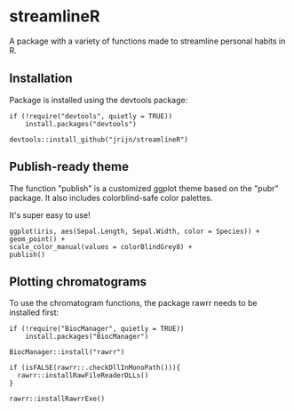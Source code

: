 # streamlineR
 
A package with a variety of functions made to streamline personal habits in R. 

## Installation

Package is installed using the devtools package:

```{r}
if (!require("devtools", quietly = TRUE))
    install.packages("devtools")

devtools::install_github("jrijn/streamlineR")
```

## Publish-ready theme

The function "publish" is a customized ggplot theme based on the "pubr" package. It also includes colorblind-safe color palettes.

It's super easy to use!

```{r}
ggplot(iris, aes(Sepal.Length, Sepal.Width, color = Species)) +
geom_point() +
scale_color_manual(values = colorBlindGrey8) +
publish()
```

## Plotting chromatograms

To use the chromatogram functions, the package rawrr needs to be installed first:

```{r}
if (!require("BiocManager", quietly = TRUE))
    install.packages("BiocManager")

BiocManager::install("rawrr")

if (isFALSE(rawrr::.checkDllInMonoPath())){
  rawrr::installRawFileReaderDLLs()
}

rawrr::installRawrrExe()
```
